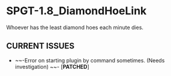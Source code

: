 # SPGT-1.8_DiamondHoeLink
Whoever has the least diamond hoes each minute dies.

CURRENT ISSUES
--------------

 - ~~-Error on starting plugin by command sometimes. (Needs investigation) ~~- \[**PATCHED**\]
